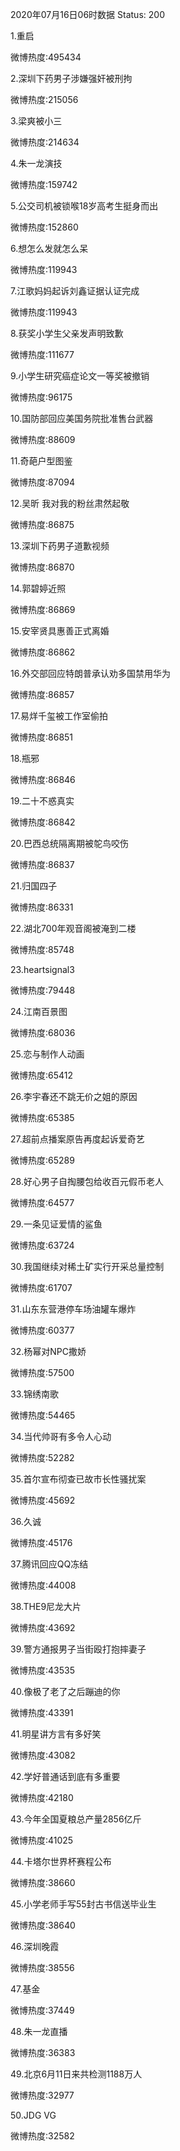 2020年07月16日06时数据
Status: 200

1.重启

微博热度:495434

2.深圳下药男子涉嫌强奸被刑拘

微博热度:215056

3.梁爽被小三

微博热度:214634

4.朱一龙演技

微博热度:159742

5.公交司机被锁喉18岁高考生挺身而出

微博热度:152860

6.想怎么发就怎么呆

微博热度:119943

7.江歌妈妈起诉刘鑫证据认证完成

微博热度:119943

8.获奖小学生父亲发声明致歉

微博热度:111677

9.小学生研究癌症论文一等奖被撤销

微博热度:96175

10.国防部回应美国务院批准售台武器

微博热度:88609

11.奇葩户型图鉴

微博热度:87094

12.吴昕 我对我的粉丝肃然起敬

微博热度:86875

13.深圳下药男子道歉视频

微博热度:86870

14.郭碧婷近照

微博热度:86869

15.安宰贤具惠善正式离婚

微博热度:86862

16.外交部回应特朗普承认劝多国禁用华为

微博热度:86857

17.易烊千玺被工作室偷拍

微博热度:86851

18.瓶邪

微博热度:86846

19.二十不惑真实

微博热度:86842

20.巴西总统隔离期被鸵鸟咬伤

微博热度:86837

21.归国四子

微博热度:86331

22.湖北700年观音阁被淹到二楼

微博热度:85748

23.heartsignal3

微博热度:79448

24.江南百景图

微博热度:68036

25.恋与制作人动画

微博热度:65412

26.李宇春还不跳无价之姐的原因

微博热度:65385

27.超前点播案原告再度起诉爱奇艺

微博热度:65289

28.好心男子自掏腰包给收百元假币老人

微博热度:64577

29.一条见证爱情的鲨鱼

微博热度:63724

30.我国继续对稀土矿实行开采总量控制

微博热度:61707

31.山东东营港停车场油罐车爆炸

微博热度:60377

32.杨幂对NPC撒娇

微博热度:57500

33.锦绣南歌

微博热度:54465

34.当代帅哥有多令人心动

微博热度:52282

35.首尔宣布彻查已故市长性骚扰案

微博热度:45692

36.久诚

微博热度:45176

37.腾讯回应QQ冻结

微博热度:44008

38.THE9尼龙大片

微博热度:43692

39.警方通报男子当街殴打抱摔妻子

微博热度:43535

40.像极了老了之后蹦迪的你

微博热度:43391

41.明星讲方言有多好笑

微博热度:43082

42.学好普通话到底有多重要

微博热度:42180

43.今年全国夏粮总产量2856亿斤

微博热度:41025

44.卡塔尔世界杯赛程公布

微博热度:38660

45.小学老师手写55封古书信送毕业生

微博热度:38640

46.深圳晚霞

微博热度:38556

47.基金

微博热度:37449

48.朱一龙直播

微博热度:36383

49.北京6月11日来共检测1188万人

微博热度:32977

50.JDG VG

微博热度:32582

